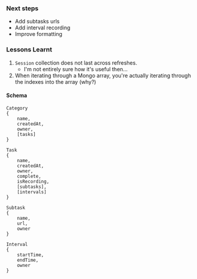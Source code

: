 ### Next steps

* Add subtasks urls
* Add interval recording
* Improve formatting

### Lessons Learnt

1. `Session` collection does not last across refreshes.
    * I'm not entirely sure how it's useful then...
2. When iterating through a Mongo array, you're actually
   iterating through the indexes into the array (why?)

#### Schema

```
Category
{
    name,
    createdAt,
    owner,
    [tasks]
}

Task
{
    name,
    createdAt,
    owner,
    complete,
    isRecording,
    [subtasks],
    [intervals]
}

Subtask
{
    name,
    url,
    owner
}

Interval
{
    startTime,
    endTime,
    owner
}
```
